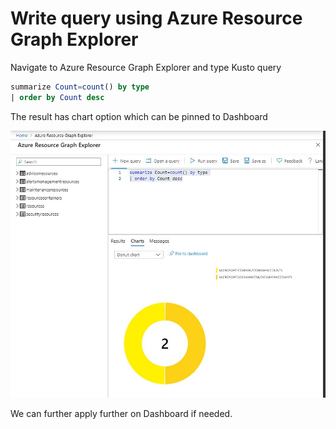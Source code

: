 # Write query using Azure Resource Graph Explorer

Navigate to Azure Resource Graph Explorer and type Kusto query
```sql
summarize Count=count() by type
| order by Count desc
```

The result has chart option which can be pinned to Dashboard

![image ghpages](./../images/graph-explorer.jpg)

We can further apply further on Dashboard if needed.
